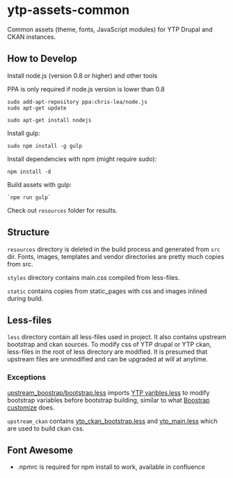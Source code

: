 # ytp-assets-common

Common assets (theme, fonts, JavaScript modules) for YTP Drupal and CKAN instances.

## How to Develop

Install node.js (version 0.8 or higher) and other tools

PPA is only required if node.js version is lower than 0.8

	sudo add-apt-repository ppa:chris-lea/node.js
	sudo apt-get update

	sudo apt-get install nodejs

Install gulp:

	sudo npm install -g gulp

Install dependencies with npm (might require sudo):

	npm install -d

Build assets with gulp:

	`npm run gulp`

Check out `resources` folder for results. 


## Structure

`resources` directory is deleted in the build process and generated from `src` dir. Fonts, images, templates and vendor directories are pretty much copies from src.

`styles` directory contains main.css compiled from less-files. 

`static` contains copies from static_pages with css and images inlined during build.

## Less-files

`less` directory contain all less-files used in project. It also contains upstream bootstrap and ckan sources. To modify css of YTP drupal or YTP ckan, less-files in the root of less directory are modified. It is presumed that upstream files are unmodified and can be upgraded at will at anytime.

### Exceptions

[upstream_boostrap/bootstrap.less](src/less/upstream_bootstrap/bootstrap.less) imports [YTP varibles.less](src/less/variables.less) to modify bootstrap variables before bootstrap building, similar to what [Boostrap customize](http://getbootstrap.com/customize/) does.

`upstream_ckan` contains [ytp_ckan_bootstrap.less](src/less/upstream_ckan/ytp_ckan_bootstrap.less) and [ytp_main.less](src/less/upstream_ckan/ytp_main.less) which are used to build ckan css.


## Font Awesome

* .npmrc is required for npm install to work, available in confluence
